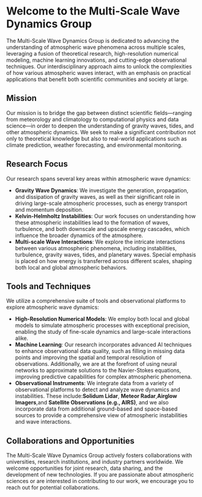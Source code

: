 # Welcome to the Multi-Scale Wave Dynamics Group

The Multi-Scale Wave Dynamics Group is dedicated to advancing the understanding of atmospheric wave phenomena across multiple scales, leveraging a fusion of theoretical research, high-resolution numerical modeling, machine learning innovations, and cutting-edge observational techniques. Our interdisciplinary approach aims to unlock the complexities of how various atmospheric waves interact, with an emphasis on practical applications that benefit both scientific communities and society at large.

## Mission
Our mission is to bridge the gap between distinct scientific fields—ranging from meteorology and climatology to computational physics and data science—in order to deepen the understanding of gravity waves, tides, and other atmospheric dynamics. We seek to make a significant contribution not only to theoretical knowledge but also to real-world applications such as climate prediction, weather forecasting, and environmental monitoring.

## Research Focus
Our research spans several key areas within atmospheric wave dynamics:
- **Gravity Wave Dynamics**: We investigate the generation, propagation, and dissipation of gravity waves, as well as their significant role in driving large-scale atmospheric processes, such as energy transport and momentum deposition.
- **Kelvin-Helmholtz Instabilities**: Our work focuses on understanding how these atmospheric instabilities lead to the formation of waves, turbulence, and both downscale and upscale energy cascades, which influence the broader dynamics of the atmosphere.
- **Multi-scale Wave Interactions**: We explore the intricate interactions between various atmospheric phenomena, including instabilities, turbulence, gravity waves, tides, and planetary waves. Special emphasis is placed on how energy is transferred across different scales, shaping both local and global atmospheric behaviors.


## Tools and Techniques
We utilize a comprehensive suite of tools and observational platforms to explore atmospheric wave dynamics:
- **High-Resolution Numerical Models**: We employ both local and global models to simulate atmospheric processes with exceptional precision, enabling the study of fine-scale dynamics and large-scale interactions alike.
- **Machine Learning**: Our research incorporates advanced AI techniques to enhance observational data quality, such as filling in missing data points and improving the spatial and temporal resolution of observations. Additionally, we are at the forefront of using neural networks to approximate solutions to the Navier-Stokes equations, improving predictive capabilities for complex atmospheric phenomena.
- **Observational Instruments**: We integrate data from a variety of observational platforms to detect and analyze wave dynamics and instabilities. These include:**Solidum Lidar**, **Meteor Radar**,**Airglow Imagers**,and **Satellite Observations (e.g., AIRS)**, and we also incorporate data from additional ground-based and space-based sources to provide a comprehensive view of atmospheric instabilities and wave interactions.

## Collaborations and Opportunities
The Multi-Scale Wave Dynamics Group actively fosters collaborations with universities, research institutions, and industry partners worldwide. We welcome opportunities for joint research, data sharing, and the development of new technologies. If you are passionate about atmospheric sciences or are interested in contributing to our work, we encourage you to reach out for potential collaborations.




